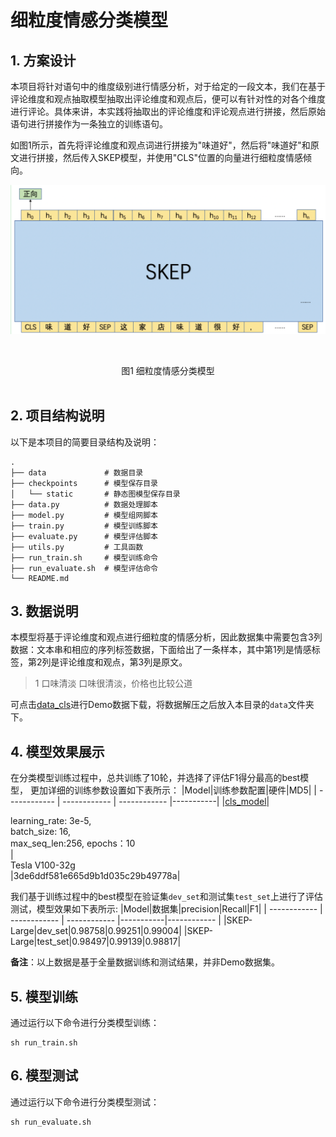 # 细粒度情感分类模型



## 1. 方案设计

本项目将针对语句中的维度级别进行情感分析，对于给定的一段文本，我们在基于评论维度和观点抽取模型抽取出评论维度和观点后，便可以有针对性的对各个维度进行评论。具体来讲，本实践将抽取出的评论维度和评论观点进行拼接，然后原始语句进行拼接作为一条独立的训练语句。

如图1所示，首先将评论维度和观点词进行拼接为"味道好"，然后将"味道好"和原文进行拼接，然后传入SKEP模型，并使用"CLS"位置的向量进行细粒度情感倾向。

<center><img src="../imgs/design_cls_model.png" /></center>

<br><center>图1 细粒度情感分类模型</center><br/>

## 2. 项目结构说明

以下是本项目的简要目录结构及说明：

```shell
.
├── data             # 数据目录
├── checkpoints      # 模型保存目录
│   └── static       # 静态图模型保存目录
├── data.py          # 数据处理脚本
├── model.py         # 模型组网脚本
├── train.py         # 模型训练脚本
├── evaluate.py      # 模型评估脚本
├── utils.py         # 工具函数
├── run_train.sh     # 模型训练命令
├── run_evaluate.sh  # 模型评估命令
└── README.md
```

## 3. 数据说明

本模型将基于评论维度和观点进行细粒度的情感分析，因此数据集中需要包含3列数据：文本串和相应的序列标签数据，下面给出了一条样本，其中第1列是情感标签，第2列是评论维度和观点，第3列是原文。

> 1   口味清淡   口味很清淡，价格也比较公道

可点击[data_cls](https://bj.bcebos.com/v1/paddlenlp/data/data_ext.tar.gz)进行Demo数据下载，将数据解压之后放入本目录的`data`文件夹下。

## 4. 模型效果展示

在分类模型训练过程中，总共训练了10轮，并选择了评估F1得分最高的best模型， 更加详细的训练参数设置如下表所示：
|Model|训练参数配置|硬件|MD5|
| ------------ | ------------ | ------------ |-----------|
|[cls_model](https://bj.bcebos.com/paddlenlp/models/best_cls.pdparams)|<div style="width: 150pt"> learning_rate: 3e-5, batch_size: 16, max_seq_len:256, epochs：10 </div>|<div style="width: 100pt">Tesla V100-32g</div>|3de6ddf581e665d9b1d035c29b49778a|

我们基于训练过程中的best模型在验证集`dev_set`和测试集`test_set`上进行了评估测试，模型效果如下表所示:
|Model|数据集|precision|Recall|F1|
| ------------ | ------------ | ------------ |-----------|------------ |
|SKEP-Large|dev_set|0.98758|0.99251|0.99004|
|SKEP-Large|test_set|0.98497|0.99139|0.98817|

**备注**：以上数据是基于全量数据训练和测试结果，并非Demo数据集。

## 5. 模型训练
通过运行以下命令进行分类模型训练：
```shell
sh run_train.sh
```

## 6. 模型测试
通过运行以下命令进行分类模型测试：
```shell
sh run_evaluate.sh
```


